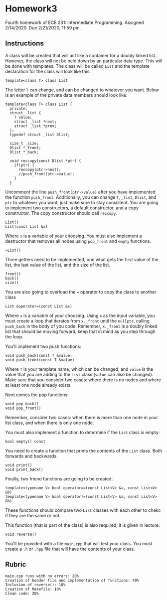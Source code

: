 # Homework3
Fourth homework of ECE 231: Intermediate Programming. Assigned 2/14/2020. Due 2/21/2020, 11:59 pm.

## Instructions
A class will be created that will act like a container for a doubly linked list. However, the class will not be held down by an particular data type. This will be done with templates. The class will be called `List` and the template declaration for the class will look like this:

    template<class T> class List
    
The letter `T` can change, and can be changed to whatever you want. Below is an example of the private data members should look like:
    
    template<class T> class List {
      private:
      struct _list {
        T value;
        struct _list *next;
        struct _list *prev;
      };
      typedef struct _list Dlist;
      
      size_t _size;
      Dlist *_front;
      Dlist *_back;
      
      void reccopy(const Dlist *ptr) {
        if(ptr) {
          reccopy(ptr->next);
          //push_front(ptr->value);
        }
      }
      
Uncomment the line `push_front(ptr->value)` after you have implemented the function `push_front`. Additionally, you can change `T`, `_list`, `Dlist`, and `ptr` to whatever you want, just make sure to stay consistent. You are going to implement two constructors, a default constructor, and a copy constructor. The copy constructor should call `reccopy`.

    List()
    List(const List &x)
    
Where `x` is a variable of your choosing. You must also implement a destructor that removes all nodes using `pop_front` and `empty` functions.

    ~List()
    
Three getters need to be implemented, one what gets the first value of the list, the last value of the list, and the size of the list.

    front()
    back()
    size()
    
You are also going to overload the `=` operator to copy the class to another class

    List &operator=(const List &x)
Where `x` is a variable of your choosing. Using `x` as the input variable, you must create a loop that iterates from `x._front` until the `nullptr`, calling `push_back` in the body of you code. Remember, `x._front` is a doubly linked list that should be moving forward, keep that in mind as you step through the loop.

You'll implement two push functions:

    void push_back(const T &value)
    void push_front(const T &value)
    
Where `T` is your template name, which can be changed, and `value` is the value that you are adding to the `List` class (`value` can also be changed). Make sure that you consider two cases: where there is no nodes and where at least one node already exists.

Next comes the pop functions:

    void pop_back()
    void pop_front()
    
Remember, consider two cases: when there is more than one node in your list class, and when there is only one node. 

You must also implement a function to determine if the `List` class is empty:
  
    bool empty() const
    
You need to create a function that prints the contents of the `List` class. Both forwards and backwards.

    void print()
    void print_back()
    
Finally, two friend functions are going to be created:

    template<typename V> bool operator==(const List<V> &a, const List<V> &b)
    template<typename V> bool operator!=(const List<V> &a, const List<V> &b)
    
These functions should compare two `List` classes with each other to chekc if they are the same or not.

This function (that is part of the class) is also required, it is given in lecture:

    void reverse()
    
You'll be provided with a file `main.cpp` that will test your class. You must create a `.h` or `.hpp` file that will have the contents of your class.

## Rubric
    main.cpp runs with no errors: 20%
    Creation of header file and implementation of functions: 40%
    Inclusion of reverse(): 10%
    Creation of Makefile: 10%
    Clean code: 20%
